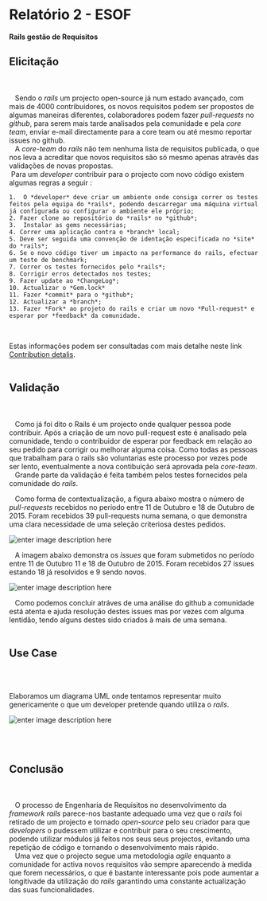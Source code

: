 Relatório 2 - ESOF
=================

 **Rails gestão de Requisitos** 



Elicitação
-------------
<br><br>
&nbsp;&nbsp;&nbsp;Sendo o *rails* um projecto open-source já num estado avançado, com mais de 4000 contribuidores, os novos requisitos podem ser propostos de algumas maneiras diferentes, colaboradores podem fazer  *pull-requests* no *github*, para serem mais tarde analisados pela comunidade e pela *core team*, enviar e-mail directamente para a core team ou até mesmo reportar issues  no github.<br>
&nbsp;&nbsp;&nbsp;A *core-team* do *rails* não tem nenhuma lista de requisitos publicada, o que nos leva a acreditar que novos requisitos são só mesmo apenas através das validações de novas propostas.<br>
&nbsp;Para um *developer* contribuir para o projecto com novo código existem algumas regras a seguir :<br>

	1.  O *developer* deve criar um ambiente onde consiga correr os testes feitos pela equipa do *rails*, podendo descarregar uma máquina virtual já configurada ou configurar o ambiente ele próprio;
	2. Fazer clone ao repositório do *rails* no *github*;
	3.	Instalar as gems necessárias;
	4. Correr uma aplicação contra o *branch* local;
	5. Deve ser seguida uma convenção de identação especificada no *site* do *rails*;
	6. Se o novo código tiver um impacto na performance do rails, efectuar um teste de benchmark;
	7. Correr os testes fornecidos pelo *rails*;
	8. Corrigir erros detectados nos testes;
	9. Fazer update ao *ChangeLog*;
	10. Actualizar o *Gem.lock*
	11. Fazer *commit* para o *github*;
	12. Actualizar a *branch*;
	13. Fazer *Fork* ao projeto do rails e criar um novo *Pull-request* e esperar por *feedback* da comunidade.
<br>

Estas informações podem ser consultadas com mais detalhe neste link [Contribution detalis](http://edgeguides.rubyonrails.org/contributing_to_ruby_on_rails.html).<br><br>





Validação
------------------
<br><br>
&nbsp;&nbsp;&nbsp;Como já foi dito o Rails é um projecto onde qualquer pessoa pode contribuir.  Após a criação de um novo pull-request este é analisado pela comunidade, tendo o contribuidor de esperar por feedback em relação ao seu pedido para corrigir ou melhorar alguma coisa. Como todas as pessoas que trabalham para o rails são voluntarias este processo por vezes pode ser lento, eventualmente a nova contibuição será aprovada pela *core-team*.<br>
&nbsp;&nbsp;&nbsp;Grande parte da validação é feita também pelos testes fornecidos pela comunidade do *rails*.<br>


&nbsp;&nbsp;&nbsp;Como forma de contextualização, a figura abaixo mostra o número de *pull-requests* recebidos no período entre 11 de Outubro e 18 de Outubro de 2015. Foram recebidos 39 pull-requests numa semana, o que demonstra uma clara necessidade de uma seleção criteriosa destes pedidos.<br>

![enter image description here](http://i.imgur.com/e23PRhM.png)


&nbsp;&nbsp;&nbsp;A imagem abaixo demonstra os *issues* que foram submetidos no período entre 11 de Outubro 11 e 18 de Outubro de 2015. Foram recebidos 27 issues estando 18 já resolvidos e 9 sendo novos.<br>

![enter image description here](http://i.imgur.com/SXtciqI.png)


&nbsp;&nbsp;&nbsp;Como podemos concluir atráves de uma análise do github a comunidade está atenta e ajuda resolução destes issues mas por vezes com alguma lentidão, tendo alguns destes sido criados à mais de uma semana.
<br><br>


Use Case
-------------------------------
<br><br>

Elaboramos um diagrama UML onde tentamos representar muito genericamente o que um developer pretende quando utiliza o *rails*.<br>


![enter image description here](http://i.imgur.com/uOBPHSf.png)

<br><br>

Conclusão
----------------------------
<br><br>
&nbsp;&nbsp;&nbsp;O processo de Engenharia de Requisitos no desenvolvimento da *framework rails* parece-nos bastante adequado uma vez que o *rails* foi retirado de um projecto e tornado *open-source* pelo seu criador para que *developers* o pudessem utilizar e contribuir para o seu crescimento, podendo utilizar módulos já feitos nos seus seus projectos,  evitando uma repetição de código e tornando o desenvolvimento mais rápido.<br>
&nbsp;&nbsp;&nbsp;Uma vez que o projecto segue uma metodologia *agile*  enquanto a comunidade for activa novos requisitos vão sempre aparecendo à medida que forem necessários, o que é bastante interessante pois pode aumentar a longitivade da utilização do *rails* garantindo uma constante actualização das suas funcionalidades.<br>
